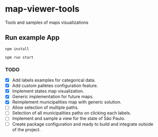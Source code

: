 # map-viewer-tools
Tools and samples of maps visualizations

## Run example App

```
npm install
```

```
npm run start
```

### TODO

- [x] Add labels examples for categorical data.
- [x] Add custom palletes configuration feature.
- [x] Implement states map visualization.
- [x] Generic implementation for future maps.
- [x] Reimplement municipalities map with generic solution.
- [ ] Allow selection of multiple paths.
- [ ] Selection of all municipalities paths on clicking each labels.
- [ ] Implement and sample a view for the state of São Paulo.
- [ ] Create package configuration and ready to build and integrate outside of the project.